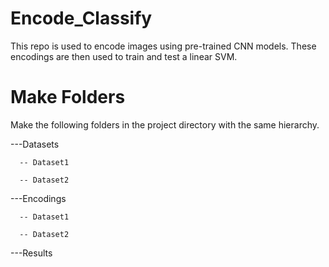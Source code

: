 # Encode_Classify
This repo is used to encode images using pre-trained CNN models. These encodings are then used to train and test a linear SVM.

# Make Folders
Make the following folders in the project directory with the same hierarchy. 


---Datasets

      -- Dataset1
   
      -- Dataset2

---Encodings

      -- Dataset1
   
      -- Dataset2

---Results
